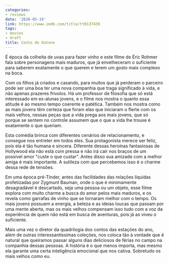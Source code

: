 ```yaml
---
categories:
- reviews
date: '2020-05-19'
link: https://www.imdb.com/title/tt0137439
tags:
- movies
- draft
title: Conto de Outono
---
```


É época da colheita de uvas para fazer vinho e este filme de Éric Rohmer fala sobre personagens mais maduros, que já envelheceram o suficiente para saberem exatamente o que querem e terem um gosto mais complexo na boca.

Com os filhos já criados e casando, para muitos que já perderam o parceiro pode ser uma boa ter uma nova companhia que traga significado à vida, e não apenas prazeres frívolos. Há um professor de filosofia que só está interessado em ex-alunas jovens, e o filme nos mostra o quanto essa atitude é ao mesmo tempo coerente e patética. Também nos mostra como as mais jovens têm certeza que foram elas que iniciaram o flerte com os mais velhos, nessas peças que a vida prega aos mais jovens, que só porque se sentem no controle assumem que o que a vida lhe trouxe é exatamente o que queriam.

Esta comédia brinca com diferentes cenários de relacionamento, e consegue nos entreter em todos eles. Sua protagonista merece ser feliz, pois ela é tão humana e sincera. Diferente dessas heroínas fantasiosas de Hollywood ela não está com pressa e não irá cair nos braços de um possível amor "custe o que custar". Antes disso sua amizade com a melhor amiga é mais importante. A sutileza com que percebemos isso é o charme dessa rede de tensões.

Em uma época pré-Tinder, antes das facilidades das relações líquidas profetizadas por Zygmunt Bauman, onde o que é minimamente desagradável é descartado, seja uma pessoa ou um objeto, esse filme explora com muito charme a busca do amor pelos mais maduros, e os revela como garrafas de vinho que se tornaram melhor com o tempo. Os mais jovens possuem a energia, a beleza e as ideias loucas que passam por uma mente aberta, mas os mais velhos compensam isso tudo com a voz da experiência de quem não está em busca de aventuras, pois já as viveu o suficiente. 

Mais uma vez o diretor da quadrilogia dos contos das estações do ano, além de outras interessantíssimas coleções, nos coloca tão à vontade que é natural que queiramos passar alguns dias deliciosos de férias no campo na companhia dessas pessoas. A história é o que menos importa, mas mesmo ela garante uma certa inteligência emocional que nos cativa. Sobretudo os mais velhos como eu.
